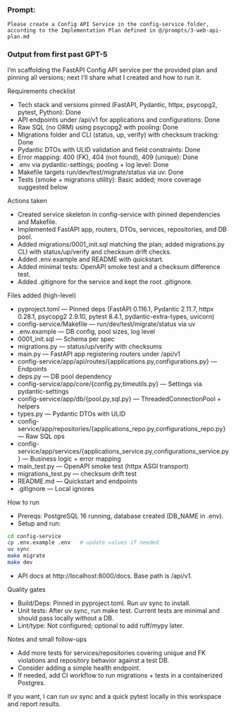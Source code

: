 
### Prompt:

`Please create a Config API Service in the config-service folder, according to the Implementation Plan defined in @/prompts/3-web-api-plan.md`

### Output from first past GPT-5
I’m scaffolding the FastAPI Config API service per the provided plan and pinning all versions; next I’ll share what I created and how to run it.

Requirements checklist
- Tech stack and versions pinned (FastAPI, Pydantic, httpx, psycopg2, pytest, Python): Done
- API endpoints under /api/v1 for applications and configurations: Done
- Raw SQL (no ORM) using psycopg2 with pooling: Done
- Migrations folder and CLI (status, up, verify) with checksum tracking: Done
- Pydantic DTOs with ULID validation and field constraints: Done
- Error mapping: 400 (FK), 404 (not found), 409 (unique): Done
- .env via pydantic-settings; pooling + log level: Done
- Makefile targets run/dev/test/migrate/status via uv: Done
- Tests (smoke + migrations utility): Basic added; more coverage suggested below

Actions taken
- Created service skeleton in config-service with pinned dependencies and Makefile.
- Implemented FastAPI app, routers, DTOs, services, repositories, and DB pool.
- Added migrations/0001_init.sql matching the plan; added migrations.py CLI with status/up/verify and checksum drift checks.
- Added .env.example and README with quickstart.
- Added minimal tests: OpenAPI smoke test and a checksum difference test.
- Added .gitignore for the service and kept the root .gitignore.

Files added (high-level)
- pyproject.toml — Pinned deps (FastAPI 0.116.1, Pydantic 2.11.7, httpx 0.28.1, psycopg2 2.9.10, pytest 8.4.1, pydantic-extra-types, uvicorn)
- config-service/Makefile — run/dev/test/migrate/status via uv
- .env.example — DB config, pool sizes, log level
- 0001_init.sql — Schema per spec
- migrations.py — status/up/verify with checksums
- main.py — FastAPI app registering routers under /api/v1
- config-service/app/api/routes/{applications.py,configurations.py} — Endpoints
- deps.py — DB pool dependency
- config-service/app/core/{config.py,timeutils.py} — Settings via pydantic-settings
- config-service/app/db/{pool.py,sql.py} — ThreadedConnectionPool + helpers
- types.py — Pydantic DTOs with ULID
- config-service/app/repositories/{applications_repo.py,configurations_repo.py} — Raw SQL ops
- config-service/app/services/{applications_service.py,configurations_service.py} — Business logic + error mapping
- main_test.py — OpenAPI smoke test (httpx ASGI transport)
- migrations_test.py — checksum drift test
- README.md — Quickstart and endpoints
- .gitignore — Local ignores

How to run
- Prereqs: PostgreSQL 16 running, database created (DB_NAME in .env).
- Setup and run:

```sh
cd config-service
cp .env.example .env   # update values if needed
uv sync
make migrate
make dev
```
- API docs at http://localhost:8000/docs. Base path is /api/v1.

Quality gates
- Build/Deps: Pinned in pyproject.toml. Run uv sync to install.
- Unit tests: After uv sync, run make test. Current tests are minimal and should pass locally without a DB.
- Lint/type: Not configured; optional to add ruff/mypy later.

Notes and small follow-ups
- Add more tests for services/repositories covering unique and FK violations and repository behavior against a test DB.
- Consider adding a simple health endpoint.
- If needed, add CI workflow to run migrations + tests in a containerized Postgres.

If you want, I can run uv sync and a quick pytest locally in this workspace and report results.